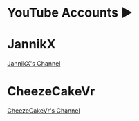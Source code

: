 # YouTube Accounts ▶️

# JannikX

[JannikX's Channel](https://youtube.com/shorts/vlANelA91Jw?si=96ogze2NZ2LVhUcr)

# CheezeCakeVr

[CheezeCakeVr's Channel](https://youtube.com/@cheezcakevr?si=Yf-5pssrP0MHway-)
